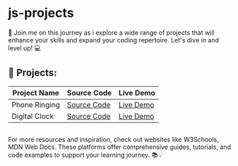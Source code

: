 # js-projects

📢 Join me on this journey as i explore a wide range of projects that will enhance your skills and expand your coding repertoire. Let's dive in and level up! 💻

## 🔨 Projects:

| Project Name  | Source Code                                                                        | Live Demo                                                                        |
| ------------- | ---------------------------------------------------------------------------------- | -------------------------------------------------------------------------------- |
| Phone Ringing | [Source Code](https://github.com/karamanburak/js-projects/tree/main/phone-ringing) | [Live Demo](https://karamanburak.github.io/js-projects/phone-ringing/index.html) |
| Digital Clock | [Source Code](https://github.com/karamanburak/js-projects/tree/main/digital-clock) | [Live Demo]()

##

For more resources and inspiration, check out websites like W3Schools, MDN Web Docs. These platforms offer comprehensive guides, tutorials, and code examples to support your learning journey. 📚💡
